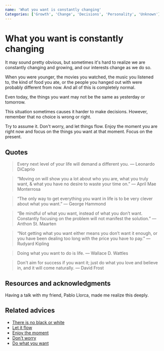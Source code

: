 ```yaml
---
name: 'What you want is constantly changing'
Categories: ['Growth', 'Change', 'Decisions', 'Personality', 'Unknown']
---
```

# What you want is constantly changing

It may sound pretty obvious, but sometimes it's hard to realize we are constantly changing and growing, and our interests change as we do so.

When you were younger, the movies you watched, the music you listened to, the kind of food you ate, or the people you hanged out with were probably different from now. And all of this is completely normal.

Even today, the things you want may not be the same as yesterday or tomorrow.

This situation sometimes causes it harder to make decisions. However, remember that no choice is wrong or right.

Try to assume it. Don't worry, and let things flow. Enjoy the moment you are right now and focus on the things you want at that moment. Focus on the present.

## Quotes

> Every next level of your life will demand a different you. ― Leonardo DiCaprio

> “Moving on will show you a lot about who you are, what you truly want, & what you have no desire to waste your time on.” ― April Mae Monterrosa

> “The only way to get everything you want in life is to be very clever about what you want.” ― George Hammond

> “Be mindful of what you want, instead of what you don’t want. Constantly focusing on the problem will not manifest the solution.” ― Anthon St. Maarten

> “Not getting what you want either means you don’t want it enough, or you have been dealing too long with the price you have to pay.” — Rudyard Kipling

> Doing what you want to do is life. ― Wallace D. Wattles

> Don't aim for success if you want it; just do what you love and believe in, and it will come naturally. ― David Frost

## Resources and acknowledgments

Having a talk with my friend, Pablo Llorca, made me realize this deeply.

## Related advices

- [There is no black or white](There%20is%20no%20black%20or%20white/index.md)
- [Let it flow](Let%20it%20flow/index.md)
- [Enjoy the moment](Enjoy%20the%20moment/index.md)
- [Don't worry](Don't%20worry/index.md)
- [Do what you want](Do%20what%20you%20want/index.md)